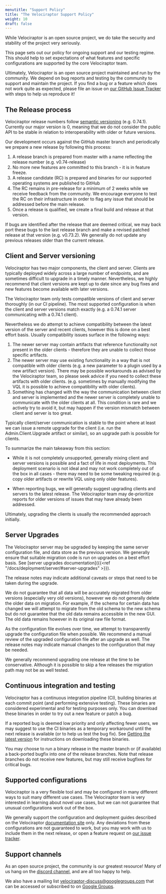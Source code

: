 ```yaml
---
menutitle: "Support Policy"
title: "The Velociraptor Support Policy"
weight: 10
draft: false
---
```


While Velociraptor is an open source project, we do take the security
and stability of the project very seriously.

This page sets out our policy for ongoing support and our testing
regime. This should help to set expectations of what features and
specific configurations are supported by the core Velociraptor team.

Ultimately, Velociraptor is an open source project maintained and run
by the community. We depend on bug reports and testing by the
community to support and maintain the project. If you find a bug or a
feature which does not work quite as expected, please file an issue on
[our GitHub Issue
Tracker](https://github.com/Velocidex/velociraptor/issues) with steps
to help us reproduce it!

## The Release process

Velociraptor release numbers follow [semantic versioning](https://semver.org/)
(e.g. 0.74.1). Currently our major version is 0, meaning that we do not
consider the public API to be stable in relation to interoperability
with older or future versions.

Our development occurs against the GitHub master branch and
periodically we prepare a new release by following this process:

1. A release branch is prepared from master with a name reflecting the
   release number (e.g. v0.74-release)
2. No more new features are committed to this branch - it is in
   feature freeze.
3. A release candidate (RC) is prepared and binaries for our supported
   operating systems are published to GitHub
4. The RC remains in pre-release for a minimum of 2 weeks while we
   receive feedback from the community. We encourage everyone to test
   the RC on their infrastructure in order to flag any issue that
   should be addressed before the main release.
5. Once a release is qualified, we create a final build and release at
   that version.

If bugs are identified after the release that are deemed critical, we
may back port these bugs to the last release branch and make a revised
patched release at that version (e.g. v0.73.2). We generally do not
update any previous releases older than the current release.


## Client and Server versioning

Velociraptor has two major components, the client and server. Clients
are typically deployed widely across a large number of endpoints, and
are sometimes difficult to upgrade in a timely manner. Nevertheless,
we highly recommend that client versions are kept up to date since any
bug fixes and new features become available with later versions.

The Velociraptor team only tests compatible versions of client and
server thoroughly (in our CI pipeline). The most supported
configuration is when the client and server versions match exactly
(e.g. a 0.74.1 server communicating with a 0.74.1 client).

Nevertheless we do attempt to achieve compatibility between the latest
version of the server and recent clients, however this is done on a
best effort basis. Usually compatibility issues surface in the
following ways:

1. The newer server may contain artifacts that reference functionality
   not present in the older clients - therefore they are unable to
   collect those specific artifacts.
2. The newer server may use existing functionality in a way that is
   not compatible with older clients (e.g. a new parameter to a plugin
   used by a new artifact version). There may be possible workarounds
   as advised by the Velociraptor team, so please seek advice if you
   need to collect these artifacts with older clients. (e.g. sometimes
   by manually modifying the VQL it is possible to achieve
   compatibility with older clients).
3. Something has changed with the way the communication between client
   and server is implemented and the newer server is completely unable
   to communicate with the older clients at all. This condition is
   rare and we actively try to avoid it, but may happen if the version
   mismatch between client and server is too great.

Typically client/server communication is stable to the point where at
least we can issue a remote upgrade for the client (i.e. run the
Admin.Client.Upgrade artifact or similar), so an upgrade path is
possible for clients.

To summarize the main takeaway from this section:

* While it is not completely unsupported, generally mixing client and
  server versions is possible and a fact of life in most
  deployments. This deployment scenario is not ideal and may not work
  completely out of the box in all cases - there may need to be some
  tweaking required (e.g. copy older artifacts or rewrite VQL using
  only older features).

* When reporting bugs, we will generally suggest upgrading clients and
  servers to the latest release. The Velociraptor team may
  de-prioritize reports for older versions of issues that may have
  already been addressed.

Ultimately, upgrading the clients is usually the recommended approach
initially.


## Server Upgrades

The Velociraptor server may be upgraded by keeping the same server
configuration file, and data store as the previous version. We
generally ensure that suitable migration code is run on upgrades on a
best effort basis. See [server upgrades documentation]({{<ref "/docs/deployment/server/#server-upgrades" >}}).

The release notes may indicate additional caveats or steps that need
to be taken during the upgrade.

We do not guarantee that all data will be accurately migrated from
older versions (especially very old versions), however we do not
generally delete the older data on migration. For example, if the
schema for certain data has changed we will attempt to migrate from
the old schema to the new schema but do not guarantee that the old
data remains accessible in the new GUI. The old data remains however
in its original raw file format.

As the configuration file evolves over time, we attempt to
transparently upgrade the configuration file when possible. We
recommend a manual review of the upgraded configuration file after an
upgrade as well. The release notes may indicate manual changes to the
configuration that may be needed.

We generally recommend upgrading one release at the time to be
conservative. Although it is possible to skip a few releases the
migration path may not be as well tested.

## Continuous integration and testing

Velociraptor has a continuous integration pipeline (CI), building
binaries at each commit point (and performing extensive
testing). These binaries are considered experimental and for testing
purposes only. You can download these binaries in order to try out a
new feature or patch a bug.

If a reported bug is deemed low priority and only affecting fewer
users, we may suggest to use the CI binaries as a temporary workaround
until the next release is available (or to help us test the bug
fix). See [Getting the latest
version](https://github.com/Velocidex/velociraptor#getting-the-latest-version)
for instructions on downloading these binaries.

You may choose to run a binary release in the master branch or (if
available) a back-ported bugfix into one of the release branches. Note
that release branches do not receive new features, but may still
receive bugfixes for critical bugs.

## Supported configurations

Velociraptor is a very flexible tool and may be configured in many
different ways to suit many different use cases. The Velociraptor team
is very interested in learning about novel use cases, but we can not
guarantee that unusual configurations work out of the box.

We generally support the configuration and deployment guides described
on the Velociraptor [documentation
site](https://docs.velociraptor.app/) only. Any deviations from these
configurations are not guaranteed to work, but you may work with us to
include them in the next release, or open a feature request on [our
issue tracker](https://github.com/Velocidex/velociraptor/issues).


## Support channels

As an open source project, the community is our greatest resource!
Many of us hang on the [discord
channel](https://docs.velociraptor.app/discord/), and are all too
happy to help.

We also have a mailing list velociraptor-discuss@googlegroups.com that
can be accessed or subscribed to on [Google
Groups](https://groups.google.com/g/velociraptor-discuss).
